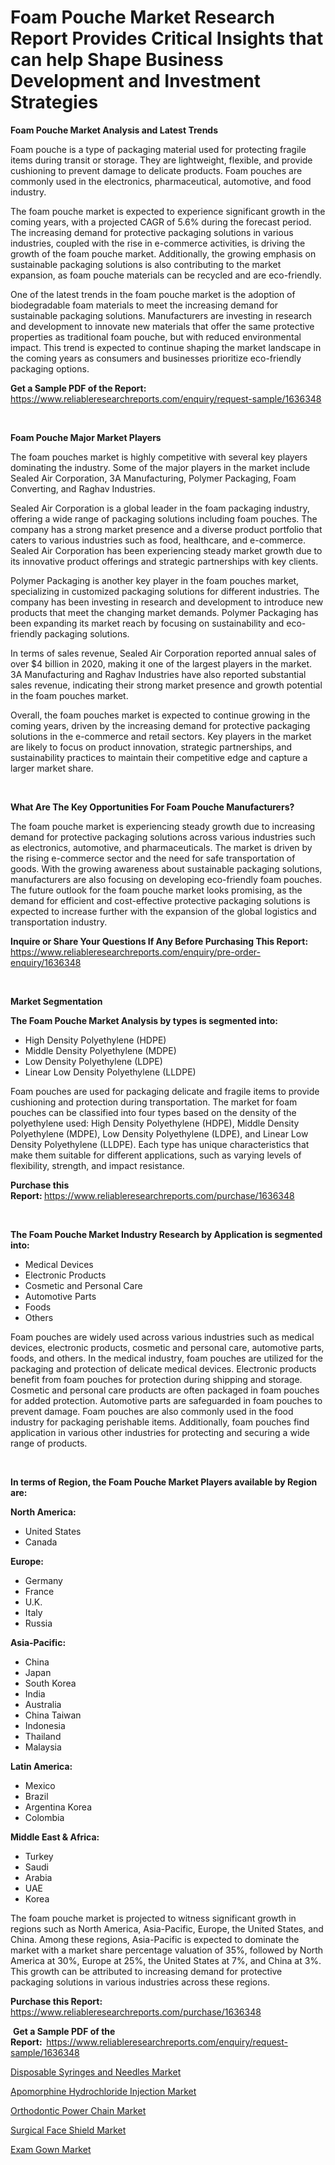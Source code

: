 <p><h1>Foam Pouche Market Research Report Provides Critical Insights that can help Shape Business Development and Investment Strategies</h1></p><p><strong>Foam Pouche Market Analysis and Latest Trends</strong></p>
<p><p>Foam pouche is a type of packaging material used for protecting fragile items during transit or storage. They are lightweight, flexible, and provide cushioning to prevent damage to delicate products. Foam pouches are commonly used in the electronics, pharmaceutical, automotive, and food industry.</p><p>The foam pouche market is expected to experience significant growth in the coming years, with a projected CAGR of 5.6% during the forecast period. The increasing demand for protective packaging solutions in various industries, coupled with the rise in e-commerce activities, is driving the growth of the foam pouche market. Additionally, the growing emphasis on sustainable packaging solutions is also contributing to the market expansion, as foam pouche materials can be recycled and are eco-friendly.</p><p>One of the latest trends in the foam pouche market is the adoption of biodegradable foam materials to meet the increasing demand for sustainable packaging solutions. Manufacturers are investing in research and development to innovate new materials that offer the same protective properties as traditional foam pouche, but with reduced environmental impact. This trend is expected to continue shaping the market landscape in the coming years as consumers and businesses prioritize eco-friendly packaging options.</p></p>
<p><strong>Get a Sample PDF of the Report:&nbsp;</strong> <a href="https://www.reliableresearchreports.com/enquiry/request-sample/1636348">https://www.reliableresearchreports.com/enquiry/request-sample/1636348</a></p>
<p>&nbsp;</p>
<p><strong>Foam Pouche Major Market Players</strong></p>
<p><p>The foam pouches market is highly competitive with several key players dominating the industry. Some of the major players in the market include Sealed Air Corporation, 3A Manufacturing, Polymer Packaging, Foam Converting, and Raghav Industries.</p><p>Sealed Air Corporation is a global leader in the foam packaging industry, offering a wide range of packaging solutions including foam pouches. The company has a strong market presence and a diverse product portfolio that caters to various industries such as food, healthcare, and e-commerce. Sealed Air Corporation has been experiencing steady market growth due to its innovative product offerings and strategic partnerships with key clients.</p><p>Polymer Packaging is another key player in the foam pouches market, specializing in customized packaging solutions for different industries. The company has been investing in research and development to introduce new products that meet the changing market demands. Polymer Packaging has been expanding its market reach by focusing on sustainability and eco-friendly packaging solutions.</p><p>In terms of sales revenue, Sealed Air Corporation reported annual sales of over $4 billion in 2020, making it one of the largest players in the market. 3A Manufacturing and Raghav Industries have also reported substantial sales revenue, indicating their strong market presence and growth potential in the foam pouches market.</p><p>Overall, the foam pouches market is expected to continue growing in the coming years, driven by the increasing demand for protective packaging solutions in the e-commerce and retail sectors. Key players in the market are likely to focus on product innovation, strategic partnerships, and sustainability practices to maintain their competitive edge and capture a larger market share.</p></p>
<p>&nbsp;</p>
<p><strong>What Are The Key Opportunities For Foam Pouche Manufacturers?</strong></p>
<p><p>The foam pouche market is experiencing steady growth due to increasing demand for protective packaging solutions across various industries such as electronics, automotive, and pharmaceuticals. The market is driven by the rising e-commerce sector and the need for safe transportation of goods. With the growing awareness about sustainable packaging solutions, manufacturers are also focusing on developing eco-friendly foam pouches. The future outlook for the foam pouche market looks promising, as the demand for efficient and cost-effective protective packaging solutions is expected to increase further with the expansion of the global logistics and transportation industry.</p></p>
<p><strong>Inquire or Share Your Questions If Any Before Purchasing This Report:</strong> <a href="https://www.reliableresearchreports.com/enquiry/pre-order-enquiry/1636348">https://www.reliableresearchreports.com/enquiry/pre-order-enquiry/1636348</a></p>
<p>&nbsp;</p>
<p><strong>Market Segmentation</strong></p>
<p><strong>The Foam Pouche Market Analysis by types is segmented into:</strong></p>
<p><ul><li>High Density Polyethylene (HDPE)</li><li>Middle Density Polyethylene (MDPE)</li><li>Low Density Polyethylene (LDPE)</li><li>Linear Low Density Polyethylene (LLDPE)</li></ul></p>
<p><p>Foam pouches are used for packaging delicate and fragile items to provide cushioning and protection during transportation. The market for foam pouches can be classified into four types based on the density of the polyethylene used: High Density Polyethylene (HDPE), Middle Density Polyethylene (MDPE), Low Density Polyethylene (LDPE), and Linear Low Density Polyethylene (LLDPE). Each type has unique characteristics that make them suitable for different applications, such as varying levels of flexibility, strength, and impact resistance.</p></p>
<p><strong>Purchase this Report:&nbsp;</strong><a href="https://www.reliableresearchreports.com/purchase/1636348">https://www.reliableresearchreports.com/purchase/1636348</a></p>
<p>&nbsp;</p>
<p><strong>The Foam Pouche Market Industry Research by Application is segmented into:</strong></p>
<p><ul><li>Medical Devices</li><li>Electronic Products</li><li>Cosmetic and Personal Care</li><li>Automotive Parts</li><li>Foods</li><li>Others</li></ul></p>
<p><p>Foam pouches are widely used across various industries such as medical devices, electronic products, cosmetic and personal care, automotive parts, foods, and others. In the medical industry, foam pouches are utilized for the packaging and protection of delicate medical devices. Electronic products benefit from foam pouches for protection during shipping and storage. Cosmetic and personal care products are often packaged in foam pouches for added protection. Automotive parts are safeguarded in foam pouches to prevent damage. Foam pouches are also commonly used in the food industry for packaging perishable items. Additionally, foam pouches find application in various other industries for protecting and securing a wide range of products.</p></p>
<p>&nbsp;</p>
<p><strong>In terms of Region, the Foam Pouche Market Players available by Region are:</strong></p>
<p>
    <p> <strong> North America: </strong>
        <ul>
            <li>United States</li>
            <li>Canada</li>
        </ul>
        </p> 
    <p> <strong> Europe: </strong>
        <ul>
            <li>Germany</li>
            <li>France</li>
            <li>U.K.</li>
            <li>Italy</li>
            <li>Russia</li>
        </ul>
        </p> 
    <p> <strong> Asia-Pacific: </strong>
        <ul>
            <li>China</li>
            <li>Japan</li>
            <li>South Korea</li>
            <li>India</li>
            <li>Australia</li>
            <li>China Taiwan</li>
            <li>Indonesia</li>
            <li>Thailand</li>
            <li>Malaysia</li>
        </ul>
        </p> 
    <p> <strong> Latin America: </strong>
        <ul>
            <li>Mexico</li>
            <li>Brazil</li>
            <li>Argentina Korea</li>
            <li>Colombia</li>
        </ul>
        </p> 
    <p> <strong> Middle East & Africa: </strong>
        <ul>
            <li>Turkey</li>
            <li>Saudi</li>
            <li>Arabia</li>
            <li>UAE</li>
            <li>Korea</li>
        </ul>
    </p>
    </p>
<p><p>The foam pouche market is projected to witness significant growth in regions such as North America, Asia-Pacific, Europe, the United States, and China. Among these regions, Asia-Pacific is expected to dominate the market with a market share percentage valuation of 35%, followed by North America at 30%, Europe at 25%, the United States at 7%, and China at 3%. This growth can be attributed to increasing demand for protective packaging solutions in various industries across these regions.</p></p>
<p><strong>Purchase this Report: </strong><a href="https://www.reliableresearchreports.com/purchase/1636348">https://www.reliableresearchreports.com/purchase/1636348</a></p>
<p>&nbsp;<strong>Get a Sample PDF of the Report:&nbsp;&nbsp;</strong><a href="https://www.reliableresearchreports.com/enquiry/request-sample/1636348">https://www.reliableresearchreports.com/enquiry/request-sample/1636348</a></p>
<p><strong></strong></p>
<p><p><a href="https://medium.com/@kayliherzog567/disposable-syringes-and-needles-market-insight-market-trends-growth-forecasted-from-2024-to-2031-8f3c0f8c50e0">Disposable Syringes and Needles Market</a></p><p><a href="https://medium.com/@kayliherzog567/apomorphine-hydrochloride-injection-market-trends-and-market-analysis-forecasted-for-period-d0d4b1f3538b">Apomorphine Hydrochloride Injection Market</a></p><p><a href="https://medium.com/@magaliortiz1955/orthodontic-power-chain-market-the-key-to-successful-business-strategy-forecast-till-2031-82ff1cd3d864">Orthodontic Power Chain Market</a></p><p><a href="https://medium.com/@vidyap2912/surgical-face-shield-market-share-evolution-and-market-growth-trends-2024-2031-42ca2d28cf42">Surgical Face Shield Market</a></p><p><a href="https://medium.com/@vidyap2912/exam-gown-market-size-market-outlook-and-market-forecast-2024-to-2031-13eea6c70c97">Exam Gown Market</a></p></p>
